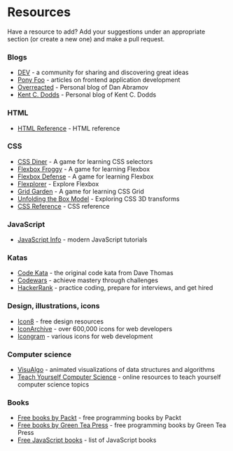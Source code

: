 # Resources

Have a resource to add? Add your suggestions under an appropriate section (or create a new one) and make a pull request.

### Blogs

- [DEV](https://dev.to/) - a community for sharing and discovering great ideas
- [Pony Foo](https://ponyfoo.com/) - articles on frontend application development
- [Overreacted](https://overreacted.io/) - Personal blog of Dan Abramov
- [Kent C. Dodds](https://kentcdodds.com/blog) - Personal blog of Kent C. Dodds

### HTML

- [HTML Reference](https://htmlreference.io/) - HTML reference

### CSS

- [CSS Diner](https://flukeout.github.io/) - A game for learning CSS selectors
- [Flexbox Froggy](https://flexboxfroggy.com/) - A game for learning Flexbox
- [Flexbox Defense](http://www.flexboxdefense.com/) - A game for learning Flexbox
- [Flexplorer](https://bennettfeely.com/flexplorer/) - Explore Flexbox
- [Grid Garden](https://cssgridgarden.com/) - A game for learning CSS Grid
- [Unfolding the Box Model](https://rupl.github.io/unfold/) - Exploring CSS 3D transforms
- [CSS Reference](https://cssreference.io/) - CSS reference

### JavaScript

- [JavaScript Info](https://javascript.info/) - modern JavaScript tutorials

### Katas

- [Code Kata](http://codekata.com/) - the original code kata from Dave Thomas
- [Codewars](https://www.codewars.com/) - achieve mastery through challenges
- [HackerRank](https://www.hackerrank.com/) - practice coding, prepare for interviews, and get hired

### Design, illustrations, icons

- [Icon8](https://icons8.com/) - free design resources
- [IconArchive](http://www.iconarchive.com/) - over 600,000 icons for web developers
- [Icongram](https://icongr.am/) - various icons for web development

### Computer science

- [VisuAlgo](https://visualgo.net/en) - animated visualizations of data structures and algorithms
- [Teach Yourself Computer Science](https://teachyourselfcs.com/) - online resources to teach yourself computer science topics

### Books

- [Free books by Packt](https://www.packtpub.com/free-learning) - free programming books by Packt
- [Free books by Green Tea Press](https://greenteapress.com) - free programming books by Green Tea Press
- [Free JavaScript books](https://jsbooks.revolunet.com/) - list of JavaScript books
